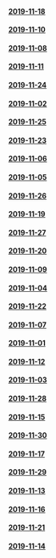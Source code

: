 #### [2019-11-18](2019-11-18)
#### [2019-11-10](2019-11-10)
#### [2019-11-08](2019-11-08)
#### [2019-11-11](2019-11-11)
#### [2019-11-24](2019-11-24)
#### [2019-11-02](2019-11-02)
#### [2019-11-25](2019-11-25)
#### [2019-11-23](2019-11-23)
#### [2019-11-06](2019-11-06)
#### [2019-11-05](2019-11-05)
#### [2019-11-26](2019-11-26)
#### [2019-11-19](2019-11-19)
#### [2019-11-27](2019-11-27)
#### [2019-11-20](2019-11-20)
#### [2019-11-09](2019-11-09)
#### [2019-11-04](2019-11-04)
#### [2019-11-22](2019-11-22)
#### [2019-11-07](2019-11-07)
#### [2019-11-01](2019-11-01)
#### [2019-11-12](2019-11-12)
#### [2019-11-03](2019-11-03)
#### [2019-11-28](2019-11-28)
#### [2019-11-15](2019-11-15)
#### [2019-11-30](2019-11-30)
#### [2019-11-17](2019-11-17)
#### [2019-11-29](2019-11-29)
#### [2019-11-13](2019-11-13)
#### [2019-11-16](2019-11-16)
#### [2019-11-21](2019-11-21)
#### [2019-11-14](2019-11-14)
